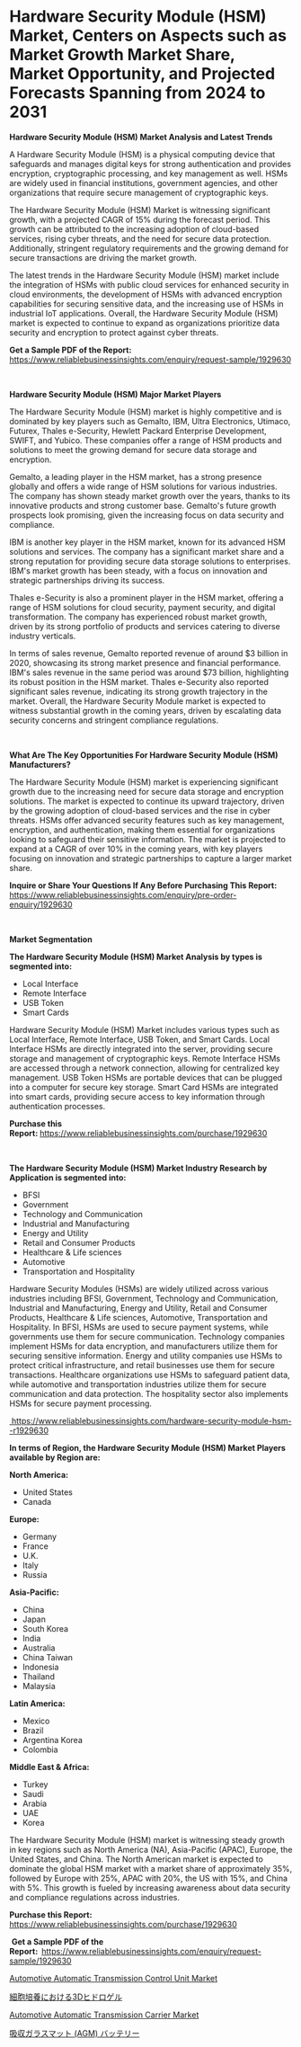 <p><h1>Hardware Security Module (HSM) Market, Centers on Aspects such as Market Growth Market Share, Market Opportunity, and Projected Forecasts Spanning from 2024 to 2031</h1></p><p><strong>Hardware Security Module (HSM) Market Analysis and Latest Trends</strong></p>
<p><p>A Hardware Security Module (HSM) is a physical computing device that safeguards and manages digital keys for strong authentication and provides encryption, cryptographic processing, and key management as well. HSMs are widely used in financial institutions, government agencies, and other organizations that require secure management of cryptographic keys.</p><p>The Hardware Security Module (HSM) Market is witnessing significant growth, with a projected CAGR of 15% during the forecast period. This growth can be attributed to the increasing adoption of cloud-based services, rising cyber threats, and the need for secure data protection. Additionally, stringent regulatory requirements and the growing demand for secure transactions are driving the market growth.</p><p>The latest trends in the Hardware Security Module (HSM) market include the integration of HSMs with public cloud services for enhanced security in cloud environments, the development of HSMs with advanced encryption capabilities for securing sensitive data, and the increasing use of HSMs in industrial IoT applications. Overall, the Hardware Security Module (HSM) market is expected to continue to expand as organizations prioritize data security and encryption to protect against cyber threats.</p></p>
<p><strong>Get a Sample PDF of the Report:&nbsp;</strong> <a href="https://www.reliablebusinessinsights.com/enquiry/request-sample/1929630">https://www.reliablebusinessinsights.com/enquiry/request-sample/1929630</a></p>
<p>&nbsp;</p>
<p><strong>Hardware Security Module (HSM) Major Market Players</strong></p>
<p><p>The Hardware Security Module (HSM) market is highly competitive and is dominated by key players such as Gemalto, IBM, Ultra Electronics, Utimaco, Futurex, Thales e-Security, Hewlett Packard Enterprise Development, SWIFT, and Yubico. These companies offer a range of HSM products and solutions to meet the growing demand for secure data storage and encryption.</p><p>Gemalto, a leading player in the HSM market, has a strong presence globally and offers a wide range of HSM solutions for various industries. The company has shown steady market growth over the years, thanks to its innovative products and strong customer base. Gemalto's future growth prospects look promising, given the increasing focus on data security and compliance.</p><p>IBM is another key player in the HSM market, known for its advanced HSM solutions and services. The company has a significant market share and a strong reputation for providing secure data storage solutions to enterprises. IBM's market growth has been steady, with a focus on innovation and strategic partnerships driving its success.</p><p>Thales e-Security is also a prominent player in the HSM market, offering a range of HSM solutions for cloud security, payment security, and digital transformation. The company has experienced robust market growth, driven by its strong portfolio of products and services catering to diverse industry verticals.</p><p>In terms of sales revenue, Gemalto reported revenue of around $3 billion in 2020, showcasing its strong market presence and financial performance. IBM's sales revenue in the same period was around $73 billion, highlighting its robust position in the HSM market. Thales e-Security also reported significant sales revenue, indicating its strong growth trajectory in the market. Overall, the Hardware Security Module market is expected to witness substantial growth in the coming years, driven by escalating data security concerns and stringent compliance regulations.</p></p>
<p>&nbsp;</p>
<p><strong>What Are The Key Opportunities For Hardware Security Module (HSM) Manufacturers?</strong></p>
<p><p>The Hardware Security Module (HSM) market is experiencing significant growth due to the increasing need for secure data storage and encryption solutions. The market is expected to continue its upward trajectory, driven by the growing adoption of cloud-based services and the rise in cyber threats. HSMs offer advanced security features such as key management, encryption, and authentication, making them essential for organizations looking to safeguard their sensitive information. The market is projected to expand at a CAGR of over 10% in the coming years, with key players focusing on innovation and strategic partnerships to capture a larger market share.</p></p>
<p><strong>Inquire or Share Your Questions If Any Before Purchasing This Report:</strong> <a href="https://www.reliablebusinessinsights.com/enquiry/pre-order-enquiry/1929630">https://www.reliablebusinessinsights.com/enquiry/pre-order-enquiry/1929630</a></p>
<p>&nbsp;</p>
<p><strong>Market Segmentation</strong></p>
<p><strong>The Hardware Security Module (HSM) Market Analysis by types is segmented into:</strong></p>
<p><ul><li>Local Interface</li><li>Remote Interface</li><li>USB Token</li><li>Smart Cards</li></ul></p>
<p><p>Hardware Security Module (HSM) Market includes various types such as Local Interface, Remote Interface, USB Token, and Smart Cards. Local Interface HSMs are directly integrated into the server, providing secure storage and management of cryptographic keys. Remote Interface HSMs are accessed through a network connection, allowing for centralized key management. USB Token HSMs are portable devices that can be plugged into a computer for secure key storage. Smart Card HSMs are integrated into smart cards, providing secure access to key information through authentication processes.</p></p>
<p><strong>Purchase this Report:&nbsp;</strong><a href="https://www.reliablebusinessinsights.com/purchase/1929630">https://www.reliablebusinessinsights.com/purchase/1929630</a></p>
<p>&nbsp;</p>
<p><strong>The Hardware Security Module (HSM) Market Industry Research by Application is segmented into:</strong></p>
<p><ul><li>BFSI</li><li>Government</li><li>Technology and Communication</li><li>Industrial and Manufacturing</li><li>Energy and Utility</li><li>Retail and Consumer Products</li><li>Healthcare & Life sciences</li><li>Automotive</li><li>Transportation and Hospitality</li></ul></p>
<p><p>Hardware Security Modules (HSMs) are widely utilized across various industries including BFSI, Government, Technology and Communication, Industrial and Manufacturing, Energy and Utility, Retail and Consumer Products, Healthcare & Life sciences, Automotive, Transportation and Hospitality. In BFSI, HSMs are used to secure payment systems, while governments use them for secure communication. Technology companies implement HSMs for data encryption, and manufacturers utilize them for securing sensitive information. Energy and utility companies use HSMs to protect critical infrastructure, and retail businesses use them for secure transactions. Healthcare organizations use HSMs to safeguard patient data, while automotive and transportation industries utilize them for secure communication and data protection. The hospitality sector also implements HSMs for secure payment processing.</p></p>
<p><a href="https://www.reliablebusinessinsights.com/hardware-security-module-hsm--r1929630">&nbsp;https://www.reliablebusinessinsights.com/hardware-security-module-hsm--r1929630</a></p>
<p><strong>In terms of Region, the Hardware Security Module (HSM) Market Players available by Region are:</strong></p>
<p>
    <p> <strong> North America: </strong>
        <ul>
            <li>United States</li>
            <li>Canada</li>
        </ul>
        </p> 
    <p> <strong> Europe: </strong>
        <ul>
            <li>Germany</li>
            <li>France</li>
            <li>U.K.</li>
            <li>Italy</li>
            <li>Russia</li>
        </ul>
        </p> 
    <p> <strong> Asia-Pacific: </strong>
        <ul>
            <li>China</li>
            <li>Japan</li>
            <li>South Korea</li>
            <li>India</li>
            <li>Australia</li>
            <li>China Taiwan</li>
            <li>Indonesia</li>
            <li>Thailand</li>
            <li>Malaysia</li>
        </ul>
        </p> 
    <p> <strong> Latin America: </strong>
        <ul>
            <li>Mexico</li>
            <li>Brazil</li>
            <li>Argentina Korea</li>
            <li>Colombia</li>
        </ul>
        </p> 
    <p> <strong> Middle East & Africa: </strong>
        <ul>
            <li>Turkey</li>
            <li>Saudi</li>
            <li>Arabia</li>
            <li>UAE</li>
            <li>Korea</li>
        </ul>
    </p>
    </p>
<p><p>The Hardware Security Module (HSM) market is witnessing steady growth in key regions such as North America (NA), Asia-Pacific (APAC), Europe, the United States, and China. The North American market is expected to dominate the global HSM market with a market share of approximately 35%, followed by Europe with 25%, APAC with 20%, the US with 15%, and China with 5%. This growth is fueled by increasing awareness about data security and compliance regulations across industries.</p></p>
<p><strong>Purchase this Report: </strong><a href="https://www.reliablebusinessinsights.com/purchase/1929630">https://www.reliablebusinessinsights.com/purchase/1929630</a></p>
<p>&nbsp;<strong>Get a Sample PDF of the Report:&nbsp;&nbsp;</strong><a href="https://www.reliablebusinessinsights.com/enquiry/request-sample/1929630">https://www.reliablebusinessinsights.com/enquiry/request-sample/1929630</a></p>
<p><strong></strong></p>
<p><p><a href="https://github.com/Valeridd446677/Market-Research-Report-List-1/blob/main/automotive-automatic-transmission-control-unit-market.md">Automotive Automatic Transmission Control Unit Market</a></p><p><a href="https://github.com/dandier2003/Market-Research-Report-List-2/blob/main/8289122117252.md">細胞培養における3Dヒドロゲル</a></p><p><a href="https://github.com/IzaiahBartell/Market-Research-Report-List-1/blob/main/automotive-automatic-transmission-carrier-market.md">Automotive Automatic Transmission Carrier Market</a></p><p><a href="https://github.com/lily-u-genius/Market-Research-Report-List-2/blob/main/2433445117253.md">吸収ガラスマット (AGM) バッテリー</a></p></p>